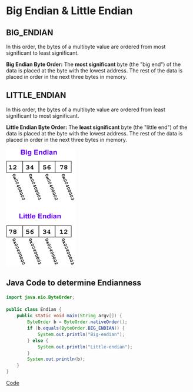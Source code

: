 # Big Endian & Little Endian

## BIG_ENDIAN
 
 In this order, the bytes of a multibyte value are ordered from most significant to least significant.
 
 **Big Endian Byte Order:** The **most significant** byte (the "big end") of the data is placed at the byte with the lowest address. The rest of the data is placed in order in the next three bytes in memory.
 
## LITTLE_ENDIAN

 In this order, the bytes of a multibyte value are ordered from least significant to most significant.
 
 **Little Endian Byte Order:** The **least significant** byte (the "little end") of the data is placed at the byte with the lowest address. The rest of the data is placed in order in the next three bytes in memory.

![bigLittleEndian Logo](./bigLittleEndian.gif) 
 
## Java Code to determine Endianness

```java
import java.nio.ByteOrder;

public class Endian {
	public static void main(String argv[]) {
		ByteOrder b = ByteOrder.nativeOrder();
		if (b.equals(ByteOrder.BIG_ENDIAN)) {
			System.out.println("Big-endian");
		} else {
			System.out.println("Little-endian");
		}
		System.out.println(b);
	}
}
```
[Code](../Java/arbit/Endian.java)